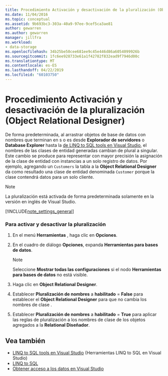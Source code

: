 ```yaml
---
title: Procedimiento Activación y desactivación de la pluralización (Object Relational Designer)
ms.date: 11/04/2016
ms.topic: conceptual
ms.assetid: 9b693bc3-303a-40a9-97ee-9cef5ca3ae81
author: gewarren
ms.author: gewarren
manager: jillfra
ms.workload:
- data-storage
ms.openlocfilehash: 34b25be50cee681ee9c45e446d86a6054099926b
ms.sourcegitcommit: 1fc6ee928733e61a1f42782f832ead9f7946d00c
ms.translationtype: MT
ms.contentlocale: es-ES
ms.lasthandoff: 04/22/2019
ms.locfileid: "60103750"
---
```

# <a name="how-to-turn-pluralization-on-and-off-or-designer"></a>Procedimiento Activación y desactivación de la pluralización (Object Relational Designer)
De forma predeterminada, al arrastrar objetos de base de datos con nombres que terminan en s o es desde **Explorador de servidores** o **Database Explorer** hasta la [de LINQ to SQL tools en Visual Studio](../data-tools/linq-to-sql-tools-in-visual-studio2.md), el nombres de las clases de entidad generadas cambian de plural a singular. Este cambio se produce para representar con mayor precisión la asignación de la clase de entidad con instancias a un solo registro de datos. Por ejemplo, agregando un `Customers` la tabla a la **Object Relational Designer** da como resultado una clase de entidad denominada `Customer` porque la clase contendrá datos para un solo cliente.

> [!NOTE]
>  La pluralización está activada de forma predeterminada solamente en la versión en inglés de Visual Studio.

[!INCLUDE[note_settings_general](../data-tools/includes/note_settings_general_md.md)]

### <a name="to-turn-pluralization-on-and-off"></a>Para activar y desactivar la pluralización

1. En el menú **Herramientas** , haga clic en **Opciones**.

2. En el cuadro de diálogo **Opciones**, expanda **Herramientas para bases de datos**.

    > [!NOTE]
    >  Seleccione **Mostrar todas las configuraciones** si el nodo **Herramientas para bases de datos** no está visible.

3. Haga clic en **Object Relational Designer**.

4. Establecer **Pluralización de nombres** a **habilitado** = **False** para establecer el **Object Relational Designer** para que no cambia los nombres de clase .

5. Establecer **Pluralización de nombres** a **habilitado** = **True** para aplicar las reglas de pluralización a los nombres de clase de los objetos agregados a la **Relational Diseñador**.

## <a name="see-also"></a>Vea también

- [LINQ to SQL tools en Visual Studio](../data-tools/linq-to-sql-tools-in-visual-studio2.md) (Herramientas LINQ to SQL en Visual Studio)
- [LINQ to SQL](/dotnet/framework/data/adonet/sql/linq/index)
- [Obtener acceso a los datos en Visual Studio](../data-tools/accessing-data-in-visual-studio.md)